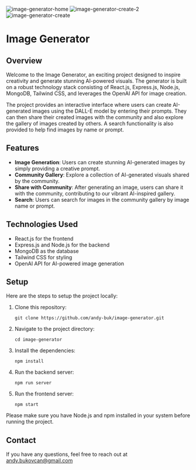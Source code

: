 ![image-generator-home](https://github.com/andy-buk/image-generator/assets/117706469/8d3029a2-f024-416d-afba-29d15ce3e5de)
![image-generator-create-2](https://github.com/andy-buk/image-generator/assets/117706469/d5e55882-84a9-4701-87fd-35b908e6babf)
![image-generator-create](https://github.com/andy-buk/image-generator/assets/117706469/9caba9cc-b021-474a-846d-21cfb9fd1918)

# Image Generator

## Overview
Welcome to the Image Generator, an exciting project designed to inspire creativity and generate stunning AI-powered visuals. The generator is built on a robust technology stack consisting of React.js, Express.js, Node.js, MongoDB, Tailwind CSS, and leverages the OpenAI API for image creation.

The project provides an interactive interface where users can create AI-generated images using the DALL-E model by entering their prompts. They can then share their created images with the community and also explore the gallery of images created by others. A search functionality is also provided to help find images by name or prompt.

## Features

- **Image Generation**: Users can create stunning AI-generated images by simply providing a creative prompt.
- **Community Gallery**: Explore a collection of AI-generated visuals shared by the community.
- **Share with Community**: After generating an image, users can share it with the community, contributing to our vibrant AI-inspired gallery.
- **Search**: Users can search for images in the community gallery by image name or prompt.

## Technologies Used

- React.js for the frontend
- Express.js and Node.js for the backend
- MongoDB as the database
- Tailwind CSS for styling
- OpenAI API for AI-powered image generation

## Setup

Here are the steps to setup the project locally:

1. Clone this repository:
   ```
   git clone https://github.com/andy-buk/image-generator.git
   ```
2. Navigate to the project directory:
   ```
   cd image-generator
   ```
3. Install the dependencies:
   ```
   npm install
   ```
4. Run the backend server:
   ```
   npm run server
   ```
5. Run the frontend server:
   ```
   npm start
   ```
   
Please make sure you have Node.js and npm installed in your system before running the project.

## Contact

If you have any questions, feel free to reach out at andy.bukovcan@gmail.com

